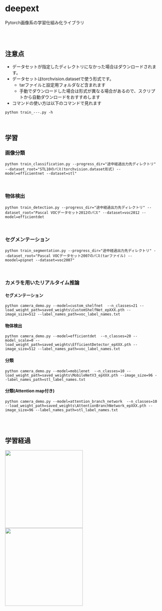# deepext
Pytorch画像系の学習仕組み化ライブラリ

<br/><br/>

## 注意点
- データセットが指定したディレクトリになかった場合はダウンロードされます。
- データセットはtorchvision.datasetで使う形式です。
    - tarファイルと設定用フォルダなど含まれます
    - 手動でダウンロードした場合は形式が異なる場合があるので、スクリプトから自動ダウンロードをおすすめします
- コマンドの使い方は以下のコマンドで見れます
```
python train_---.py -h
```
<br/>

## 学習
### 画像分類
```
python train_classification.py --progress_dir="途中経過出力先ディレクトリ" --dataset_root="STL10のパス(torchvision.dataset形式) --model=efficientnet --dataset=stl"
```

<br/>

### 物体検出
```
python train_detection.py --progress_dir="途中経過出力先ディレクトリ" --dataset_root="Pascal VOCデータセット2012のパス" --dataset=voc2012 --model=efficientdet
```

<br/>

### セグメンテーション
```
python train_segmentation.py --progress_dir="途中経過出力先ディレクトリ" --dataset_root="Pascal VOCデータセット2007のパス(tarファイル) --moodel=pspnet --dataset=voc2007"
```

<br/>

### カメラを用いたリアルタイム推論
#### セグメンテーション
```
python camera_demo.py --model=custom_shelfnet  --n_classes=21 --load_weight_path=saved_weights\CustomShelfNet_epXXX.pth --image_size=512 --label_names_path=voc_label_names.txt
```

#### 物体検出
```
python camera_demo.py --model=efficientdet  --n_classes=20 --model_scale=0 --load_weight_path=saved_weights\EfficientDetector_epXXX.pth --image_size=512 --label_names_path=voc_label_names.txt
```

#### 分類
```
python camera_demo.py --model=mobilenet  --n_classes=10 --load_weight_path=saved_weights\MobileNetV3_epXXX.pth --image_size=96 --label_names_path=stl_label_names.txt
```

#### 分類(Attention map付き)
```
python camera_demo.py --model=attention_branch_network  --n_classes=10 --load_weight_path=saved_weights\AttentionBranchNetwork_epXXX.pth --image_size=96 --label_names_path=stl_label_names.txt
```

<br/><br/>


## 学習経過
<img src="imgs/segmentation_progress.png" width="256" />
<img src="imgs/detection_progress.png" width="256" />

